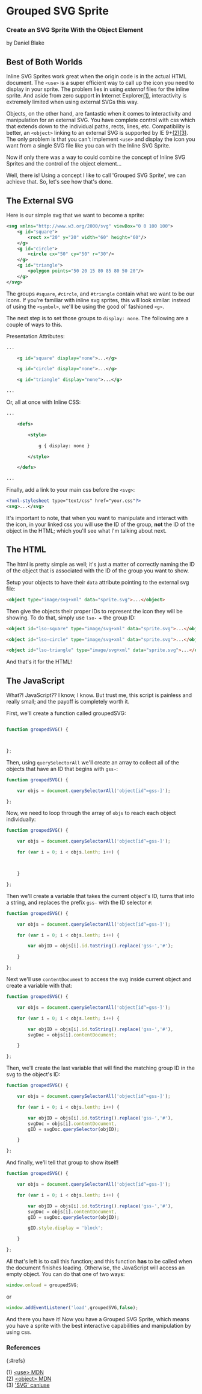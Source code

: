 # Grouped SVG Sprite

### Create an SVG Sprite With the Object Element

by Daniel Blake

## Best of Both Worlds

Inline SVG Sprites work great when the origin code is in the actual HTML document. The `<use>` is a super efficient way to call up the icon you need to display in your sprite. The problem lies in using *external* files for the inline sprite. And aside from zero support in Internet Explorer[(1)](#refs), interactivity is extremely limited when using external SVGs this way.

Objects, on the other hand, are fantastic when it comes to interactivity and manipulation for an external SVG. You have complete control with css which that extends down to the individual paths, rects, lines, etc. Compatibility is better, an `<object>` linking to an external SVG is supported by IE 9+[(2)](#refs)[(3)](#refs). The only problem is that you can't implement `<use>` and display the icon you want from a single SVG file like you can with the Inline SVG Sprite.

Now if only there was a way to could combine the concept of Inline SVG Sprites and the control of the object element...

Well, there is! Using a concept I like to call 'Grouped SVG Sprite', we can achieve that. So, let's see how that's done.

## The External SVG

Here is our simple svg that we want to become a sprite:

```xml
<svg xmlns="http://www.w3.org/2000/svg" viewBox="0 0 100 100">
    <g id="square">
        <rect x="20" y="20" width="60" height="60"/>
    </g>
    <g id="circle">
        <circle cx="50" cy="50" r="30"/>
    </g>
    <g id="triangle">
        <polygon points="50 20 15 80 85 80 50 20"/>
    </g>
</svg>
```

The groups `#square`, `#circle`, and `#triangle` contain what we want to be our icons. If you're familiar with inline svg sprites, this will look similar: instead of using the `<symbol>`, we'll be using the good ol' fashioned `<g>`.

The next step is to set those groups to `display: none`. The following are a couple of ways to this.

Presentation Attributes:
```xml
...

    <g id="square" display="none">...</g>

    <g id="circle" display="none">...</g>

    <g id="triangle" display="none">...</g>

...
```

Or, all at once with Inline CSS:

```xml
...

    <defs>

        <style>

            g { display: none }

        </style>

    </defs>

...
```

Finally, add a link to your main css before the `<svg>`:

```xml
<?xml-stylesheet type="text/css" href="your.css"?>
<svg>...</svg>
```

It's important to note, that when you want to manipulate and interact with the icon, in your linked css you will use the ID of the group, **not** the ID of the object in the HTML; which you'll see what I'm talking about next.

## The HTML

The html is pretty simple as well; it's just a matter of correctly naming the ID of the object that is associated with the ID of the group you want to show.

Setup your objects to have their `data` attribute pointing to the external svg file:

```html
<object type="image/svg+xml" data="sprite.svg">...</object>
```

Then give the objects their proper IDs to represent the icon they will be showing. To do that, simply use `lso-` + the group ID:

```html
<object id="lso-square" type="image/svg+xml" data="sprite.svg">...</object>

<object id="lso-circle" type="image/svg+xml" data="sprite.svg">...</object>

<object id="lso-triangle" type="image/svg+xml" data="sprite.svg">...</object>
```

And that's it for the HTML!

<!-- The JavaScript -->

## The JavaScript

What?! JavaScript?? I know, I know. But trust me, this script is painless and really small; and the payoff is completely worth it.

First, we'll create a function called groupedSVG:

```js

function groupedSVG() {



};
```

Then, using `querySelectorAll` we'll create an array to collect all of the objects that have an ID that begins with `gss-`:

```js
function groupedSVG() {

    var objs = document.querySelectorAll('object[id^=gss-]');

};
```

Now, we need to loop through the array of `objs` to reach each object individually:

```js
function groupedSVG() {

    var objs = document.querySelectorAll('object[id^=gss-]');

    for (var i = 0; i < objs.lenth; i++) {



    }

};
```

Then we'll create a variable that takes the current object's ID, turns that into a string, and replaces the prefix `gss-` with the ID selector `#`:

```js
function groupedSVG() {

    var objs = document.querySelectorAll('object[id^=gss-]');

    for (var i = 0; i < objs.lenth; i++) {

        var objID = objs[i].id.toString().replace('gss-','#');

    }

};
```

Next we'll use `contentDocument` to access the svg inside current object and create a variable with that:

```js
function groupedSVG() {

    var objs = document.querySelectorAll('object[id^=gss-]');

    for (var i = 0; i < objs.lenth; i++) {

        var objID = objs[i].id.toString().replace('gss-','#'),
        svgDoc = objs[i].contentDocument;

    }

};
```

Then, we'll create the last variable that will find the matching group ID in the svg to the object's ID:

```js
function groupedSVG() {

    var objs = document.querySelectorAll('object[id^=gss-]');

    for (var i = 0; i < objs.lenth; i++) {

        var objID = objs[i].id.toString().replace('gss-','#'),
        svgDoc = objs[i].contentDocument,
        gID = svgDoc.querySelector(objID);

    }

};
```

And finally, we'll tell that group to show itself!

```js
function groupedSVG() {

    var objs = document.querySelectorAll('object[id^=gss-]');

    for (var i = 0; i < objs.lenth; i++) {

        var objID = objs[i].id.toString().replace('gss-','#'),
        svgDoc = objs[i].contentDocument,
        gID = svgDoc.querySelector(objID);

        gID.style.display = 'block';

    }

};
```

All that's left is to call this function; and this function **has** to be called when the document finishes loading. Otherwise, the JavaScript will access an empty object. You can do that one of two ways:

```js
window.onload = groupedSVG;
```

or

```js
window.addEventListener('load',groupedSVG,false);
```

And there you have it! Now you have a Grouped SVG Sprite, which means you have a sprite with the best interactive capabilities and manipulation by using css.

### References
{:#refs}

(1) [&lt;use&gt;  MDN](https://developer.mozilla.org/en-US/docs/Web/SVG/Element/use)<br>
(2) [&lt;object&gt;  MDN](https://developer.mozilla.org/en-US/docs/Web/HTML/Element/object)<br>
(3) ['SVG'  caniuse](http://caniuse.com/#search=svg)
